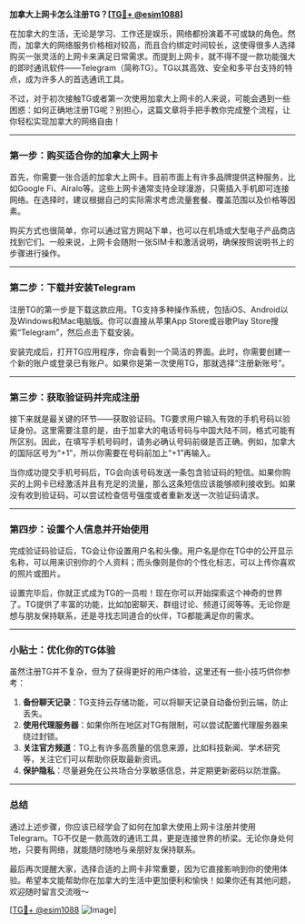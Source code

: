 **加拿大上网卡怎么注册TG？[[TG💪+ @esim1088](https://t.me/s/esim1088)]**

在加拿大的生活，无论是学习、工作还是娱乐，网络都扮演着不可或缺的角色。然而，加拿大的网络服务价格相对较高，而且合约绑定时间较长，这使得很多人选择购买一张灵活的上网卡来满足日常需求。而提到上网卡，就不得不提一款功能强大的即时通讯软件——Telegram（简称TG）。TG以其高效、安全和多平台支持的特点，成为许多人的首选通讯工具。

不过，对于初次接触TG或者第一次使用加拿大上网卡的人来说，可能会遇到一些困惑：如何正确地注册TG呢？别担心，这篇文章将手把手教你完成整个流程，让你轻松实现加拿大的网络自由！

---

### 第一步：购买适合你的加拿大上网卡

首先，你需要一张合适的加拿大上网卡。目前市面上有许多品牌提供这种服务，比如Google Fi、Airalo等。这些上网卡通常支持全球漫游，只需插入手机即可连接网络。在选择时，建议根据自己的实际需求考虑流量套餐、覆盖范围以及价格等因素。

购买方式也很简单，你可以通过官方网站下单，也可以在机场或大型电子产品商店找到它们。一般来说，上网卡会随附一张SIM卡和激活说明，确保按照说明书上的步骤进行操作。

---

### 第二步：下载并安装Telegram

注册TG的第一步是下载这款应用。TG支持多种操作系统，包括iOS、Android以及Windows和Mac电脑版。你可以直接从苹果App Store或谷歌Play Store搜索“Telegram”，然后点击下载安装。

安装完成后，打开TG应用程序，你会看到一个简洁的界面。此时，你需要创建一个新的账户或登录已有账户。如果你是第一次使用TG，那就选择“注册新账号”。

---

### 第三步：获取验证码并完成注册

接下来就是最关键的环节——获取验证码。TG要求用户输入有效的手机号码以验证身份。这里需要注意的是，由于加拿大的电话号码与中国大陆不同，格式可能有所区别。因此，在填写手机号码时，请务必确认号码前缀是否正确。例如，加拿大的国际区号为“+1”，所以你需要在号码前加上“+1”再输入。

当你成功提交手机号码后，TG会向该号码发送一条包含验证码的短信。如果你购买的上网卡已经激活并且有充足的流量，那么这条短信应该能够顺利接收到。如果没有收到验证码，可以尝试检查信号强度或者重新发送一次验证码请求。

---

### 第四步：设置个人信息并开始使用

完成验证码验证后，TG会让你设置用户名和头像。用户名是你在TG中的公开显示名称，可以用来识别你的个人资料；而头像则是你的个性化标志，可以上传你喜欢的照片或图片。

设置完毕后，你就正式成为TG的一员啦！现在你可以开始探索这个神奇的世界了。TG提供了丰富的功能，比如加密聊天、群组讨论、频道订阅等等。无论你是想与朋友保持联系，还是寻找志同道合的伙伴，TG都能满足你的需求。

---

### 小贴士：优化你的TG体验

虽然注册TG并不复杂，但为了获得更好的用户体验，这里还有一些小技巧供你参考：

1. **备份聊天记录**：TG支持云存储功能，可以将聊天记录自动备份到云端，防止丢失。
2. **使用代理服务器**：如果你所在地区对TG有限制，可以尝试配置代理服务器来绕过封锁。
3. **关注官方频道**：TG上有许多高质量的信息来源，比如科技新闻、学术研究等，关注它们可以帮助你获取最新资讯。
4. **保护隐私**：尽量避免在公共场合分享敏感信息，并定期更新密码以防泄露。

---

### 总结

通过上述步骤，你应该已经学会了如何在加拿大使用上网卡注册并使用Telegram。TG不仅是一款高效的通讯工具，更是连接世界的桥梁。无论你身处何地，只要有网络，就能随时随地与亲朋好友保持联系。

最后再次提醒大家，选择合适的上网卡非常重要，因为它直接影响到你的使用体验。希望本文能帮助你在加拿大的生活中更加便利和愉快！如果你还有其他问题，欢迎随时留言交流哦～

[[TG💪+ @esim1088](https://t.me/s/esim1088) ![Image](https://i.postimg.cc/4NQfJmqS/Snipaste-2025-05-13-00-14-12.png)]